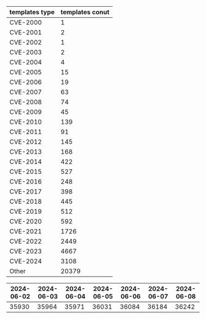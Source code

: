 | templates type | templates conut | 
| --- | --- | 
| CVE-2000 | 1 |
| CVE-2001 | 2 |
| CVE-2002 | 1 |
| CVE-2003 | 2 |
| CVE-2004 | 4 |
| CVE-2005 | 15 |
| CVE-2006 | 19 |
| CVE-2007 | 63 |
| CVE-2008 | 74 |
| CVE-2009 | 45 |
| CVE-2010 | 139 |
| CVE-2011 | 91 |
| CVE-2012 | 145 |
| CVE-2013 | 168 |
| CVE-2014 | 422 |
| CVE-2015 | 527 |
| CVE-2016 | 248 |
| CVE-2017 | 398 |
| CVE-2018 | 445 |
| CVE-2019 | 512 |
| CVE-2020 | 592 |
| CVE-2021 | 1726 |
| CVE-2022 | 2449 |
| CVE-2023 | 4667 |
| CVE-2024 | 3108 |
| Other | 20379 |


|2024-06-02 | 2024-06-03 | 2024-06-04 | 2024-06-05 | 2024-06-06 | 2024-06-07 | 2024-06-08|
|--- | ------ | ------ | ------ | ------ | ------ | ---|
|35930 | 35964 | 35971 | 36031 | 36084 | 36184 | 36242|
